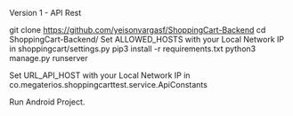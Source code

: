 Version 1 - API Rest

git clone https://github.com/yeisonvargasf/ShoppingCart-Backend
cd ShoppingCart-Backend/
Set ALLOWED_HOSTS with your Local Network IP in shoppingcart/settings.py
pip3 install -r requirements.txt
python3 manage.py runserver

Set URL_API_HOST with your Local Network IP in co.megaterios.shoppingcarttest.service.ApiConstants

Run Android Project.

